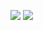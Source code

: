 <a href="https://mail.google.com/mail/u/example@gmail.com/#inbox/153d2095719946b"><img src="https://img.shields.io/badge/Gmail-D14836?style=for-the-badge&logo=gmail&logoColor=white"></a>
<a href="https://mail.google.com/mail/u/example@gmail.com/#inbox/153d2095719946b"><img src="https://img.shields.io/badge/Discord-7289DA?style=for-the-badge&logo=discord&logoColor=white"></a>

